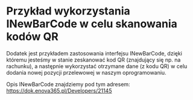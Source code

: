 ﻿# Przykład wykorzystania INewBarCode w celu skanowania kodów QR

Dodatek jest przykładem zastosowania interfejsu INewBarCode, dzięki któremu jesteśmy w stanie zeskanować kod QR (znajdujący się np. na rachunku), a następnie wykorzystać otrzymane dane (z kodu QR) w celu dodania nowej pozycji przelewowej w naszym oprogramowaniu.

Opis INewBarCode znajdziemy pod tym adresem: https://dok.enova365.pl/Developers/21145